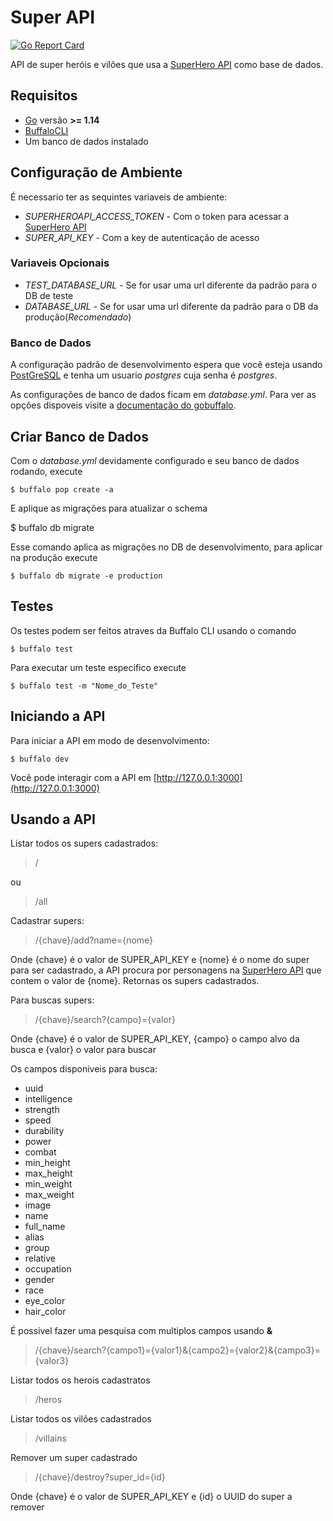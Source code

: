 # Super API

[![Go Report Card](https://goreportcard.com/badge/github.com/Dr-Pudim/super-api)](https://goreportcard.com/report/github.com/Dr-Pudim/super-api)

API de super heróis e vilões que usa a [SuperHero API](https://www.superheroapi.com/) como base de dados.

## Requisitos

* [Go](https://golang.org/) versão **>= 1.14**
* [BuffaloCLI](https://gobuffalo.io/en/docs/getting-started/installation/)
* Um banco de dados instalado

## Configuração de Ambiente

É necessario ter as sequintes variaveis de ambiente:

* *SUPERHEROAPI_ACCESS_TOKEN* - Com o token para acessar a [SuperHero API](https://www.superheroapi.com/)
* *SUPER_API_KEY* - Com a key de autenticação de acesso

### Variaveis Opcionais

* *TEST_DATABASE_URL* - Se for usar uma url diferente da padrão para o DB de teste
* *DATABASE_URL* - Se for usar uma url diferente da padrão para o DB da produção(*Recomendado*)

### Banco de Dados

A configuração padrão de desenvolvimento espera que você esteja usando [PostGreSQL](https://www.postgresql.org/) e tenha um usuario *postgres* cuja senha é *postgres*.

As configurações de banco de dados ficam em *database.yml*. Para ver as opções dispoveis visite a [documentação do gobuffalo](https://gobuffalo.io/en/docs/db/configuration/).

## Criar Banco de Dados

Com o *database.yml* devidamente configurado e seu banco de dados rodando, execute

	$ buffalo pop create -a

E aplique as migrações para atualizar o schema

 $ buffalo db migrate

Esse comando aplica as migrações no DB de desenvolvimento, para aplicar na produção execute

	$ buffalo db migrate -e production

## Testes

Os testes podem ser feitos atraves da Buffalo CLI usando o comando

	$ buffalo test

Para executar um teste especifico execute

	$ buffalo test -m "Nome_do_Teste"

## Iniciando a API

Para iniciar a API em modo de desenvolvimento:

	$ buffalo dev

Você pode interagir com a API em [http://127.0.0.1:3000](http://127.0.0.1:3000)

## Usando a API

Listar todos os supers cadastrados:

> /

ou

> /all

Cadastrar supers:

> /{chave}/add?name={nome}

Onde {chave} é o valor de SUPER_API_KEY e {nome} é o nome do super para ser cadastrado, a API procura por personagens na [SuperHero API](https://www.superheroapi.com/) que contem o valor de {nome}. Retornas os supers cadastrados.

Para buscas supers:

> /{chave}/search?{campo}={valor}

Onde {chave} é o valor de SUPER_API_KEY, {campo} o campo alvo da busca e {valor} o valor para buscar

Os campos disponiveis para busca:

* uuid
* intelligence
* strength
* speed
* durability
* power
* combat
* min_height
* max_height
* min_weight
* max_weight
* image
* name
* full_name
* alias
* group
* relative
* occupation
* gender
* race
* eye_color
* hair_color

É possivel fazer uma pesquisa com multiplos campos usando **&**

> /{chave}/search?{campo1}={valor1}&{campo2}={valor2}&{campo3}={valor3}

Listar todos os herois cadastratos

> /heros

Listar todos os vilões cadastrados

> /villains

Remover um super cadastrado

> /{chave}/destroy?super_id={id}

Onde {chave} é o valor de SUPER_API_KEY e {id} o UUID do super a remover
